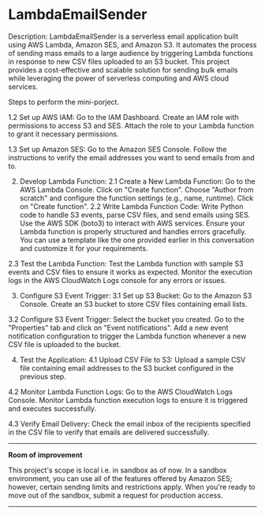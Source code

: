 # LambdaEmailSender


Description: LambdaEmailSender is a serverless email application built using AWS Lambda, Amazon SES, and Amazon S3. It automates the process of sending mass emails to a large audience by triggering Lambda functions in response to new CSV files uploaded to an S3 bucket. This project provides a cost-effective and scalable solution for sending bulk emails while leveraging the power of serverless computing and AWS cloud services.

Steps to perform the mini-porject.

1.2 Set up AWS IAM:
Go to the IAM Dashboard.
Create an IAM role with permissions to access S3 and SES.
Attach the role to your Lambda function to grant it necessary permissions.

1.3 Set up Amazon SES:
Go to the Amazon SES Console.
Follow the instructions to verify the email addresses you want to send emails from and to.

2. Develop Lambda Function:
2.1 Create a New Lambda Function:
Go to the AWS Lambda Console.
Click on "Create function".
Choose "Author from scratch" and configure the function settings (e.g., name, runtime).
Click on "Create function".
2.2 Write Lambda Function Code:
Write Python code to handle S3 events, parse CSV files, and send emails using SES.
Use the AWS SDK (boto3) to interact with AWS services.
Ensure your Lambda function is properly structured and handles errors gracefully.
You can use a template like the one provided earlier in this conversation and customize it for your requirements.

2.3 Test the Lambda Function:
Test the Lambda function with sample S3 events and CSV files to ensure it works as expected.
Monitor the execution logs in the AWS CloudWatch Logs console for any errors or issues.

3. Configure S3 Event Trigger:
3.1 Set up S3 Bucket:
Go to the Amazon S3 Console.
Create an S3 bucket to store CSV files containing email lists.

3.2 Configure S3 Event Trigger:
Select the bucket you created.
Go to the "Properties" tab and click on "Event notifications".
Add a new event notification configuration to trigger the Lambda function whenever a new CSV file is uploaded to the bucket.

4. Test the Application:
4.1 Upload CSV File to S3:
Upload a sample CSV file containing email addresses to the S3 bucket configured in the previous step.

4.2 Monitor Lambda Function Logs:
Go to the AWS CloudWatch Logs Console.
Monitor Lambda function execution logs to ensure it is triggered and executes successfully.

4.3 Verify Email Delivery:
Check the email inbox of the recipients specified in the CSV file to verify that emails are delivered successfully.

**************************************

**Room of improvement**

This project's scope is local i.e. in sandbox as of now.
In a sandbox environment, you can use all of the features offered by Amazon SES; however, certain sending limits and restrictions apply. When you're ready to move out of the sandbox, submit a request for production access. 

**************************************


